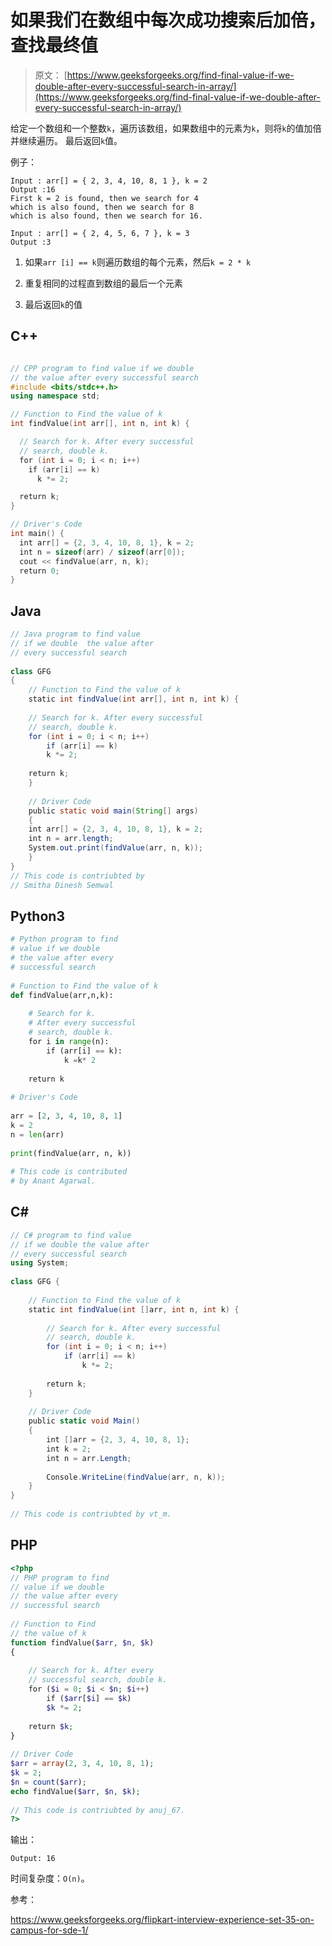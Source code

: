 # 如果我们在数组中每次成功搜索后加倍，查找最终值

> 原文： [https://www.geeksforgeeks.org/find-final-value-if-we-double-after-every-successful-search-in-array/](https://www.geeksforgeeks.org/find-final-value-if-we-double-after-every-successful-search-in-array/)

给定一个数组和一个整数`k`，遍历该数组，如果数组中的元素为`k`，则将`k`的值加倍并继续遍历。 最后返回`k`值。

例子：

```
Input : arr[] = { 2, 3, 4, 10, 8, 1 }, k = 2
Output :16
First k = 2 is found, then we search for 4
which is also found, then we search for 8
which is also found, then we search for 16.

Input : arr[] = { 2, 4, 5, 6, 7 }, k = 3
Output :3

```



1.  如果`arr [i] == k`则遍历数组的每个元素，然后`k = 2 * k`

2.  重复相同的过程直到数组的最后一个元素

3.  最后返回`k`的值

## C++ 

```cpp

// CPP program to find value if we double  
// the value after every successful search 
#include <bits/stdc++.h> 
using namespace std; 

// Function to Find the value of k 
int findValue(int arr[], int n, int k) { 

  // Search for k. After every successful 
  // search, double k. 
  for (int i = 0; i < n; i++)  
    if (arr[i] == k) 
      k *= 2; 

  return k; 
} 

// Driver's Code 
int main() { 
  int arr[] = {2, 3, 4, 10, 8, 1}, k = 2; 
  int n = sizeof(arr) / sizeof(arr[0]); 
  cout << findValue(arr, n, k); 
  return 0; 
} 

```

## Java

```java
// Java program to find value  
// if we double  the value after  
// every successful search 
  
class GFG 
{ 
    // Function to Find the value of k 
    static int findValue(int arr[], int n, int k) { 
      
    // Search for k. After every successful 
    // search, double k. 
    for (int i = 0; i < n; i++)  
        if (arr[i] == k) 
        k *= 2; 
      
    return k; 
    } 
  
    // Driver Code 
    public static void main(String[] args)  
    { 
    int arr[] = {2, 3, 4, 10, 8, 1}, k = 2; 
    int n = arr.length; 
    System.out.print(findValue(arr, n, k)); 
    } 
} 
// This code is contriubted by 
// Smitha Dinesh Semwal
```

## Python3

```py
# Python program to find 
# value if we double  
# the value after every 
# successful search 
  
# Function to Find the value of k 
def findValue(arr,n,k): 
   
    # Search for k. 
    # After every successful 
    # search, double k. 
    for i in range(n):  
        if (arr[i] == k): 
            k =k* 2
     
    return k 
  
# Driver's Code 
  
arr = [2, 3, 4, 10, 8, 1] 
k = 2
n = len(arr) 
  
print(findValue(arr, n, k)) 
    
# This code is contributed 
# by Anant Agarwal.
```

## C#

```cs
// C# program to find value  
// if we double the value after  
// every successful search 
using System; 
  
class GFG { 
      
    // Function to Find the value of k 
    static int findValue(int []arr, int n, int k) { 
      
        // Search for k. After every successful 
        // search, double k. 
        for (int i = 0; i < n; i++)  
            if (arr[i] == k) 
                k *= 2; 
          
        return k; 
    } 
  
    // Driver Code 
    public static void Main()  
    { 
        int []arr = {2, 3, 4, 10, 8, 1}; 
        int k = 2; 
        int n = arr.Length; 
          
        Console.WriteLine(findValue(arr, n, k)); 
    } 
} 
  
// This code is contriubted by vt_m.
```

## PHP

```php
<?php 
// PHP program to find  
// value if we double  
// the value after every  
// successful search 
  
// Function to Find  
// the value of k 
function findValue($arr, $n, $k)  
{ 
  
    // Search for k. After every  
    // successful search, double k. 
    for ($i = 0; $i < $n; $i++)  
        if ($arr[$i] == $k) 
        $k *= 2; 
      
    return $k; 
} 
  
// Driver Code 
$arr = array(2, 3, 4, 10, 8, 1);  
$k = 2; 
$n = count($arr); 
echo findValue($arr, $n, $k); 
  
// This code is contriubted by anuj_67. 
?>
```

输出：

```
Output: 16 
```

时间复杂度：`O(n)`。

参考：

<https://www.geeksforgeeks.org/flipkart-interview-experience-set-35-on-campus-for-sde-1/>

